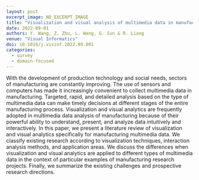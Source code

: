 ```yaml
---
layout: post
excerpt_image: NO_EXCERPT_IMAGE
title: "Visualization and visual analysis of multimedia data in manufacturing: A survey"
date: 2022-09-01
authors: Y. Wang, Z. Zhu, L. Wang, G. Sun & R. Liang
venue: "Visual Informatics"
doi: 10.1016/j.visinf.2022.09.001
categories:
  - survey
  - domain-focused
---
```

With the development of production technology and social needs, sectors of manufacturing are constantly improving. The use of sensors and computers has made it increasingly convenient to collect multimedia data in manufacturing. Targeted, rapid, and detailed analysis based on the type of multimedia data can make timely decisions at different stages of the entire manufacturing process. Visualization and visual analytics are frequently adopted in multimedia data analysis of manufacturing because of their powerful ability to understand, present, and analyze data intuitively and interactively. In this paper, we present a literature review of visualization and visual analytics specifically for manufacturing multimedia data. We classify existing research according to visualization techniques, interaction analysis methods, and application areas. We discuss the differences when visualization and visual analytics are applied to different types of multimedia data in the context of particular examples of manufacturing research projects. Finally, we summarize the existing challenges and prospective research directions.
